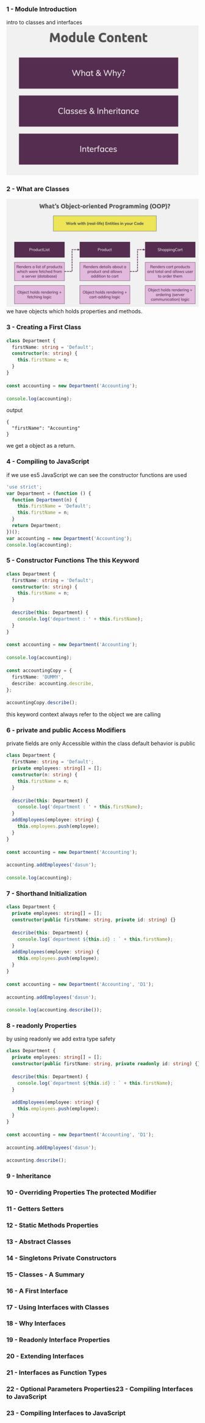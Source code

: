 ### 1 - Module Introduction

intro to classes and interfaces
![](../img/12.png)

### 2 - What are Classes

![](../img/13.png)
we have objects which holds properties and methods.

### 3 - Creating a First Class

```ts
class Department {
  firstName: string = 'Default';
  constructor(n: string) {
    this.firstName = n;
  }
}

const accounting = new Department('Accounting');

console.log(accounting);
```

output

```
{
  "firstName": "Accounting"
}
```

we get a object as a return.

### 4 - Compiling to JavaScript

if we use es5 JavaScript we can see the constructor functions are used

```js
'use strict';
var Department = (function () {
  function Department(n) {
    this.firstName = 'Default';
    this.firstName = n;
  }
  return Department;
})();
var accounting = new Department('Accounting');
console.log(accounting);
```

### 5 - Constructor Functions The this Keyword

```ts
class Department {
  firstName: string = 'Default';
  constructor(n: string) {
    this.firstName = n;
  }

  describe(this: Department) {
    console.log('department : ' + this.firstName);
  }
}

const accounting = new Department('Accounting');

console.log(accounting);

const accountingCopy = {
  firstName: 'DUMMY',
  describe: accounting.describe,
};

accountingCopy.describe();
```

this keyword context always refer to the object we are calling

### 6 - private and public Access Modifiers

private fields are only Accessible within the class
default behavior is public

```ts
class Department {
  firstName: string = 'Default';
  private employees: string[] = [];
  constructor(n: string) {
    this.firstName = n;
  }

  describe(this: Department) {
    console.log('department : ' + this.firstName);
  }
  addEmployees(employee: string) {
    this.employees.push(employee);
  }
}

const accounting = new Department('Accounting');

accounting.addEmployees('dasun');

console.log(accounting);
```

### 7 - Shorthand Initialization

```ts
class Department {
  private employees: string[] = [];
  constructor(public firstName: string, private id: string) {}

  describe(this: Department) {
    console.log(`department ${this.id} : ` + this.firstName);
  }
  addEmployees(employee: string) {
    this.employees.push(employee);
  }
}

const accounting = new Department('Accounting', 'D1');

accounting.addEmployees('dasun');

console.log(accounting.describe());
```

### 8 - readonly Properties

by using readonly we add extra type safety

```ts
class Department {
  private employees: string[] = [];
  constructor(public firstName: string, private readonly id: string) {}

  describe(this: Department) {
    console.log(`department ${this.id} : ` + this.firstName);
  }

  addEmployees(employee: string) {
    this.employees.push(employee);
  }
}

const accounting = new Department('Accounting', 'D1');

accounting.addEmployees('dasun');

accounting.describe();
```

### 9 - Inheritance

### 10 - Overriding Properties The protected Modifier

### 11 - Getters Setters

### 12 - Static Methods Properties

### 13 - Abstract Classes

### 14 - Singletons Private Constructors

### 15 - Classes - A Summary

### 16 - A First Interface

### 17 - Using Interfaces with Classes

### 18 - Why Interfaces

### 19 - Readonly Interface Properties

### 20 - Extending Interfaces

### 21 - Interfaces as Function Types

### 22 - Optional Parameters Properties23 - Compiling Interfaces to JavaScript

### 23 - Compiling Interfaces to JavaScript
